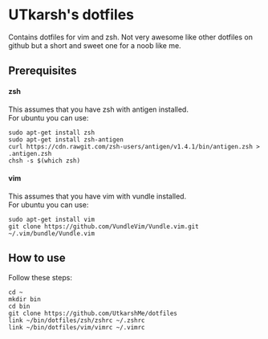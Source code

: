# UTkarsh's dotfiles

Contains dotfiles for vim and zsh. Not very awesome like other dotfiles on
github but a short and sweet one for a noob like me.


## Prerequisites

#### zsh
This assumes that you have zsh with antigen installed.  
For ubuntu you can use:
```
sudo apt-get install zsh
sudo apt-get install zsh-antigen
curl https://cdn.rawgit.com/zsh-users/antigen/v1.4.1/bin/antigen.zsh > .antigen.zsh
chsh -s $(which zsh)
```

#### vim
This assumes that you have vim with vundle installed.  
For ubuntu you can use:
```
sudo apt-get install vim
git clone https://github.com/VundleVim/Vundle.vim.git ~/.vim/bundle/Vundle.vim
```


## How to use

Follow these steps:

```
cd ~
mkdir bin
cd bin
git clone https://github.com/UtkarshMe/dotfiles
link ~/bin/dotfiles/zsh/zshrc ~/.zshrc
link ~/bin/dotfiles/vim/vimrc ~/.vimrc
```
